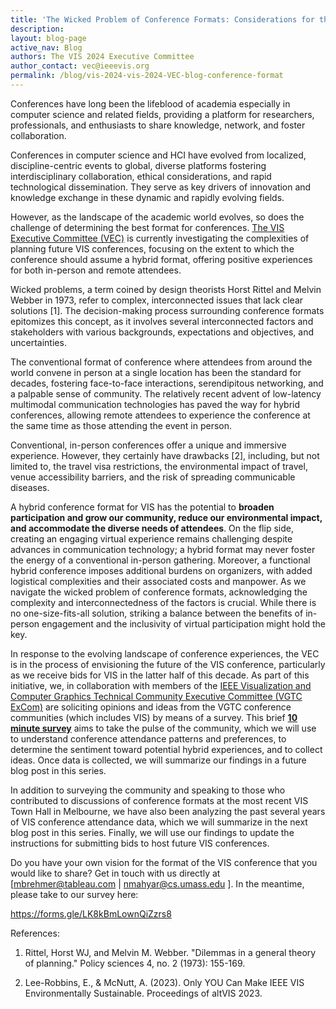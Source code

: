 ```yaml
---
title: 'The Wicked Problem of Conference Formats: Considerations for the Future of Hybrid VIS Conference Experiences'
description: 
layout: blog-page
active_nav: Blog
authors: The VIS 2024 Executive Committee
author_contact: vec@ieeevis.org
permalink: /blog/vis-2024-vis-2024-VEC-blog-conference-format
---
```


Conferences have long been the lifeblood of academia especially in computer science and related fields, providing a platform for researchers, professionals, and enthusiasts to share knowledge, network, and foster collaboration. 

Conferences in computer science and HCI have evolved from localized, discipline-centric events to global, diverse platforms fostering interdisciplinary collaboration, ethical considerations, and rapid technological dissemination. They serve as key drivers of innovation and knowledge exchange in these dynamic and rapidly evolving fields.

However, as the landscape of the academic world evolves, so does the challenge of determining the best format for conferences. [The VIS Executive Committee (VEC)](https://ieeevis.org/year/2024/info/committees/vis-executive-committee) is currently investigating the complexities of planning future VIS conferences, focusing on the extent to which the conference should assume a hybrid format, offering positive experiences for both in-person and remote attendees. 

Wicked problems, a term coined by design theorists Horst Rittel and Melvin Webber in 1973, refer to complex, interconnected issues that lack clear solutions [1]. The decision-making process surrounding conference formats epitomizes this concept, as it involves several interconnected factors and stakeholders with various backgrounds, expectations and objectives, and uncertainties.

The conventional format of conference where attendees from around the world convene in person at a single location has been the standard for decades, fostering face-to-face interactions, serendipitous networking, and a palpable sense of community. The relatively recent advent of low-latency multimodal communication technologies has paved the way for hybrid conferences, allowing remote attendees to experience the conference at the same time as those attending the event in person. 

Conventional, in-person conferences offer a unique and immersive experience. However, they certainly have drawbacks [2], including, but not limited to, the travel visa restrictions, the environmental impact of travel, venue accessibility barriers, and the risk of spreading communicable diseases. 

A hybrid conference format for VIS has the potential to **broaden participation and grow our community, reduce our environmental impact, and accommodate the diverse needs of attendees**. On the flip side, creating an engaging virtual experience remains challenging despite advances in communication technology; a hybrid format may never foster the energy of a conventional in-person gathering. Moreover, a functional hybrid conference imposes additional burdens on organizers, with added logistical complexities and their associated costs and manpower. As we navigate the wicked problem of conference formats, acknowledging the complexity and interconnectedness of the factors is crucial. While there is no one-size-fits-all solution, striking a balance between the benefits of in-person engagement and the inclusivity of virtual participation might hold the key. 

In response to the evolving landscape of conference experiences, the VEC is in the process of envisioning the future of the VIS conference, particularly as we receive bids for VIS in the latter half of this decade. As part of this initiative, we, in collaboration with members of the [IEEE Visualization and Computer Graphics Technical Community Executive Committee (VGTC ExCom)](https://tc.computer.org/vgtc/about-us/executive-committee/) are soliciting opinions and ideas from the VGTC conference communities (which includes VIS) by means of a survey. This brief [**10 minute survey**](https://forms.gle/LK8kBmLownQiZzrs8) aims to take the pulse of the community, which we will use to understand conference attendance patterns and preferences, to determine the sentiment toward potential hybrid experiences, and to collect ideas. Once data is collected, we will summarize our findings in a future blog post in this series. 

In addition to surveying the community and speaking to those who contributed to discussions of conference formats at the most recent VIS Town Hall in Melbourne, we have also been analyzing the past several years of VIS conference attendance data, which we will summarize in the next blog post in this series. Finally, we will use our findings to update the instructions for submitting bids to host future VIS conferences. 

Do you have your own vision for the format of the VIS conference that you would like to share? Get in touch with us directly at [mbrehmer@tableau.com | nmahyar@cs.umass.edu ]. In the meantime, please take to our survey here: 

https://forms.gle/LK8kBmLownQiZzrs8  

References:

1. Rittel, Horst WJ, and Melvin M. Webber. "Dilemmas in a general theory of planning." Policy sciences 4, no. 2 (1973): 155-169.

2. Lee-Robbins, E., & McNutt, A. (2023). Only YOU Can Make IEEE VIS Environmentally Sustainable. Proceedings of altVIS 2023.
